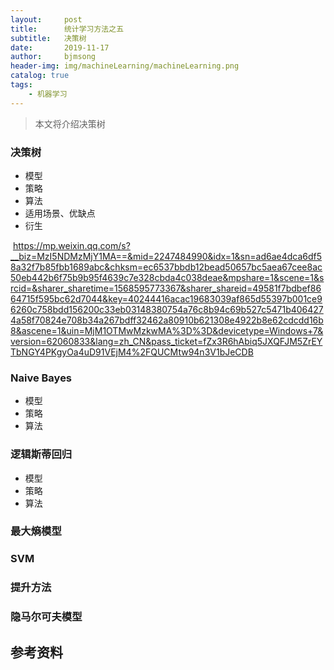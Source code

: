 ```yaml
---
layout:     post
title:      统计学习方法之五
subtitle:   决策树
date:       2019-11-17
author:     bjmsong
header-img: img/machineLearning/machineLearning.png
catalog: true
tags:
    - 机器学习
---
```

>本文将介绍决策树



### 决策树

- 模型
- 策略
- 算法
- 适用场景、优缺点
- 衍生

​    https://mp.weixin.qq.com/s?__biz=MzI5NDMzMjY1MA==&mid=2247484990&idx=1&sn=ad6ae4dca6df58a32f7b85fbb1689abc&chksm=ec6537bbdb12bead50657bc5aea67cee8ac50eb442b6f75b9b95f4639c7e328cbda4c038deae&mpshare=1&scene=1&srcid=&sharer_sharetime=1568595773367&sharer_shareid=49581f7bdbef8664715f595bc62d7044&key=40244416acac19683039af865d55397b001ce96260c758bdd156200c33eb03148380754a76c8b94c69b527c5471b4064274a58f70824e708b34a267bdff32462a80910b621308e4922b8e62cdcdd16b8&ascene=1&uin=MjM1OTMwMzkwMA%3D%3D&devicetype=Windows+7&version=62060833&lang=zh_CN&pass_ticket=fZx3R6hAbiq5JXQFJM5ZrEYTbNGY4PKgyOa4uD91VEjM4%2FQUCMtw94n3V1bJeCDB



### Naive Bayes

- 模型
- 策略
- 算法

### 

### 逻辑斯蒂回归

- 模型
- 策略
- 算法





### 最大熵模型



### SVM



### 提升方法



### 隐马尔可夫模型





## 参考资料

